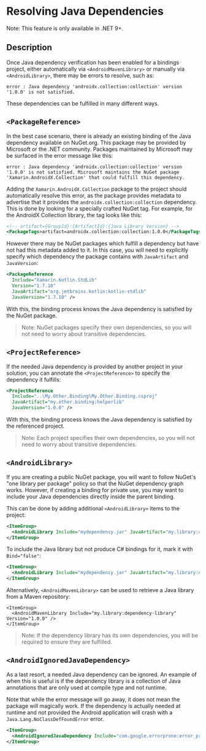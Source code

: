 # Resolving Java Dependencies

Note: This feature is only available in .NET 9+.

## Description

Once Java dependency verification has been enabled for a bindings project, either automatically via `<AndroidMavenLibrary>` or manually via `<AndroidLibrary>`, there may be errors to resolve, such as:

```
error : Java dependency 'androidx.collection:collection' version '1.0.0' is not satisfied.
```

These dependencies can be fulfilled in many different ways.

## `<PackageReference>`

In the best case scenario, there is already an existing binding of the Java dependency available on NuGet.org. This package may be provided by Microsoft or the .NET community. Packages maintained by Microsoft may be surfaced in the error message like this:

```
error : Java dependency 'androidx.collection:collection' version '1.0.0' is not satisfied. Microsoft maintains the NuGet package 'Xamarin.AndroidX.Collection' that could fulfill this dependency.
```

Adding the `Xamarin.AndroidX.Collection` package to the project should automatically resolve this error, as the package provides metadata to advertise that it provides the `androidx.collection:collection` dependency. This is done by looking for a specially crafted NuGet tag.  For example, for the AndroidX Collection library, the tag looks like this:

```xml
<!-- artifact={GroupId}:{ArtifactId}:{Java Library Version} -->
<PackageTags>artifact=androidx.collection:collection:1.0.0</PackageTags>
```

However there may be NuGet packages which fulfill a dependency but have not had this metadata added to it.  In this case, you will need to explicitly specify which dependency the package contains with `JavaArtifact` and `JavaVersion`:

```xml
<PackageReference 
  Include="Xamarin.Kotlin.StdLib" 
  Version="1.7.10" 
  JavaArtifact="org.jetbrains.kotlin:kotlin-stdlib" 
  JavaVersion="1.7.10" />
```

With this, the binding process knows the Java dependency is satisfied by the NuGet package.

> Note: NuGet packages specify their own dependencies, so you will not need to worry about transitive dependencies.

## `<ProjectReference>`

If the needed Java dependency is provided by another project in your solution, you can annotate the `<ProjectReference>` to specify the dependency it fulfills:

```xml
<ProjectReference 
  Include="..\My.Other.Binding\My.Other.Binding.csproj" 
  JavaArtifact="my.other.binding:helperlib" 
  JavaVersion="1.0.0" />
```

With this, the binding process knows the Java dependency is satisfied by the referenced project.

> Note: Each project specifies their own dependencies, so you will not need to worry about transitive dependencies.

## `<AndroidLibrary>`

If you are creating a public NuGet package, you will want to follow NuGet's "one library per package" policy so that the NuGet dependency graph works.  However, if creating a binding for private use, you may want to include your Java dependencies directly inside the parent binding.

This can be done by adding additional `<AndroidLibrary>` items to the project:

```xml
<ItemGroup>
  <AndroidLibrary Include="mydependency.jar" JavaArtifact="my.library:dependency-library" JavaVersion="1.0.0" />
</ItemGroup>
```

To include the Java library but not produce C# bindings for it, mark it with `Bind="false"`:

```xml
<ItemGroup>
  <AndroidLibrary Include="mydependency.jar" JavaArtifact="my.library:dependency-library" JavaVersion="1.0.0" Bind="false" />
</ItemGroup>
```

Alternatively, `<AndroidMavenLibrary>` can be used to retrieve a Java library from a Maven repository:

```
<ItemGroup>
  <AndroidMavenLibrary Include="my.library:dependency-library" Version="1.0.0" />
</ItemGroup>
```

> Note: If the dependency library has its own dependencies, you will be required to ensure they are fulfilled.

## `<AndroidIgnoredJavaDependency>`

As a last resort, a needed Java dependency can be ignored. An example of when this is useful is if the dependency library is a collection of Java annotations that are only used at compile type and not runtime.

Note that while the error message will go away, it does not mean the package will magically work. If the dependency is actually needed at runtime and not provided the Android application will crash with a `Java.Lang.NoClassDefFoundError` error.

```xml
<ItemGroup>
  <AndroidIgnoredJavaDependency Include="com.google.errorprone:error_prone_annotations" Version="2.15.0" />
</ItemGroup>
```
